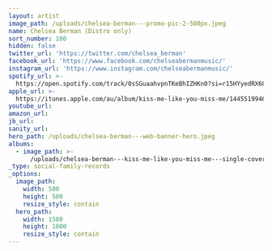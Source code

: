 ```yaml
---
layout: artist
image_path: /uploads/chelsea-berman---promo-pic-2-500px.jpeg
name: Chelsea Berman (Distro only)
sort_number: 100
hidden: false
twitter_url: 'https://twitter.com/chelsea_berman'
facebook_url: 'https://www.facebook.com/chelseabermanmusic/'
instagram_url: 'https://www.instagram.com/chelseabermanmusic/'
spotify_url: >-
  https://open.spotify.com/track/0sSGuaahvpnTKeBhIZHKn0?si=r15HYyedRX68qKWRv7InNA
apple_url: >-
  https://itunes.apple.com/au/album/kiss-me-like-you-miss-me/1445519946?i=1445520192
youtube_url:
amazon_url:
jb_url:
sanity_url:
hero_path: /uploads/chelsea-berman---web-banner-hero.jpeg
albums:
  - image_path: >-
      /uploads/chelsea-berman---kiss-me-like-you-miss-me---single-cover-600px.jpeg
_type: social-family-records
_options:
  image_path:
    width: 500
    height: 500
    resize_style: contain
  hero_path:
    width: 1500
    height: 1000
    resize_style: contain
---
```


